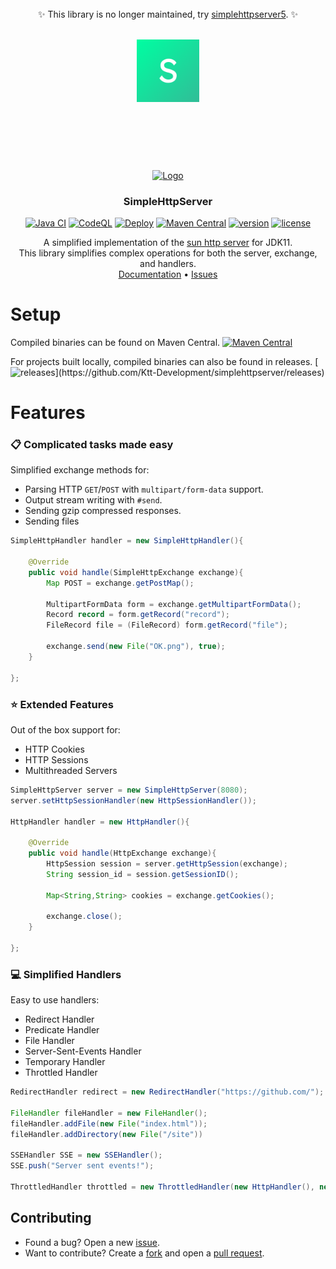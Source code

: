 ## &nbsp;

<div align="center">
    <br>
    <br>
    <br>
    <p>✨ This library is no longer maintained, try <a href="https://github.com/KatsuteDev/simplehttpserver">simplehttpserver5</a>. ✨</p>
    <br>
    <a href="https://github.com/KatsuteDev/simplehttpserver">
        <img src="https://raw.githubusercontent.com/KatsuteDev/simplehttpserver/main/assets/icon.png" width=100>
    </a>
    <br>
    <br>
</div>

## &nbsp;

<br>

<div align="center">
    <a href="https://github.com/Ktt-Development/simplehttpserver">
        <img src="https://raw.githubusercontent.com/Ktt-Development/simplehttpserver/main/branding/Logo.png" alt="Logo" width="100" height="100">
    </a>
    <h3 align="center">SimpleHttpServer</h3>
    <a href="https://github.com/Ktt-Development/simplehttpserver/actions/workflows/java_ci.yml"><img src="https://github.com/Ktt-Development/simplehttpserver/actions/workflows/java_ci.yml/badge.svg" alt="Java CI"></a>
    <a href="https://github.com/Ktt-Development/simplehttpserver/actions/workflows/codeql.yml"><img src="https://github.com/Ktt-Development/simplehttpserver/actions/workflows/codeql.yml/badge.svg" alt="CodeQL"></a>
    <a href="https://github.com/Ktt-Development/simplehttpserver/actions/workflows/release.yml"><img src="https://github.com/Ktt-Development/simplehttpserver/actions/workflows/release.yml/badge.svg" alt="Deploy"></a>
    <a href="https://mvnrepository.com/artifact/com.kttdevelopment/simplehttpserver"><img src="https://img.shields.io/maven-central/v/com.kttdevelopment/simplehttpserver" alt="Maven Central"></a>
    <a href="https://github.com/Ktt-Development/simplehttpserver/releases"><img src="https://img.shields.io/github/v/release/ktt-development/simplehttpserver" alt="version"></a>
    <a href="https://github.com/Ktt-Development/simplehttpserver/blob/main/LICENSE"><img src="https://img.shields.io/github/license/Ktt-Development/simplehttpserver" alt="license"></a>
    <p align="center">
        A simplified implementation of the <a href="https://docs.oracle.com/en/java/javase/11/docs/api/jdk.httpserver/com/sun/net/httpserver/package-summary.html">sun http server</a> for JDK11.
        <br />
        This library simplifies complex operations for both the server, exchange, and handlers.
        <br />
        <a href="https://github.com/Ktt-Development/simplehttpserver/tree/main/docs">Documentation</a>
        •
        <a href="https://github.com/Ktt-Development/simplehttpserver/issues">Issues</a>
    </p>
</div>

# Setup
Compiled binaries can be found on Maven Central.
[![Maven Central](https://img.shields.io/maven-central/v/com.kttdevelopment/simplehttpserver)](https://mvnrepository.com/artifact/com.kttdevelopment/simplehttpserver)

For projects built locally, compiled binaries can also be found in releases.
[![releases](https://img.shields.io/github/v/release/ktt-development/simplehttpserver?include_prereleases")](https://github.com/Ktt-Development/simplehttpserver/releases)

# Features

### 📋 Complicated tasks made easy

Simplified exchange methods for:
- Parsing HTTP `GET`/`POST` with `multipart/form-data` support.
- Output stream writing with `#send`.
- Sending gzip compressed responses.
- Sending files

```java
SimpleHttpHandler handler = new SimpleHttpHandler(){

    @Override
    public void handle(SimpleHttpExchange exchange){
        Map POST = exchange.getPostMap();

        MultipartFormData form = exchange.getMultipartFormData();
        Record record = form.getRecord("record");
        FileRecord file = (FileRecord) form.getRecord("file");

        exchange.send(new File("OK.png"), true);
    }

};
```

### ⭐ Extended Features

Out of the box support for:
- HTTP Cookies
- HTTP Sessions
- Multithreaded Servers

```java
SimpleHttpServer server = new SimpleHttpServer(8080);
server.setHttpSessionHandler(new HttpSessionHandler());

HttpHandler handler = new HttpHandler(){

    @Override
    public void handle(HttpExchange exchange){
        HttpSession session = server.getHttpSession(exchange);
        String session_id = session.getSessionID();

        Map<String,String> cookies = exchange.getCookies();

        exchange.close();
    }

};
```

### 💻 Simplified Handlers

Easy to use handlers:
- Redirect Handler
- Predicate Handler
- File Handler
- Server-Sent-Events Handler
- Temporary Handler
- Throttled Handler

```java
RedirectHandler redirect = new RedirectHandler("https://github.com/");

FileHandler fileHandler = new FileHandler();
fileHandler.addFile(new File("index.html"));
fileHandler.addDirectory(new File("/site"))

SSEHandler SSE = new SSEHandler();
SSE.push("Server sent events!");

ThrottledHandler throttled = new ThrottledHandler(new HttpHandler(), new ServerExchangeThrottler())
```

## Contributing

- Found a bug? Open a new [issue](https://github.com/Ktt-Development/simplehttpserver/issues).
- Want to contribute? Create a [fork](https://github.com/Ktt-Development/simplehttpserver/fork) and open a [pull request](https://github.com/Ktt-Development/simplehttpserver/pulls).
